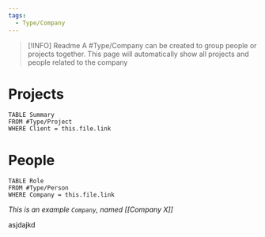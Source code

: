 ```yaml
---
tags:
  - Type/Company
---
```


> [!INFO] Readme
> A #Type/Company can be created to group people or projects together. This page will automatically show all projects and people related to the company

# Projects
```dataview
TABLE Summary
FROM #Type/Project
WHERE Client = this.file.link

```

# People
```dataview
TABLE Role
FROM #Type/Person
WHERE Company = this.file.link
```


*This is an example `Company`, named [[Company X]]*

asjdajkd